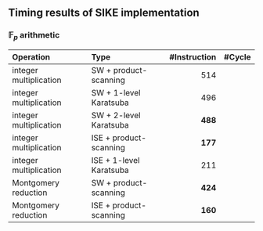 ## Timing results of SIKE implementation 

### $\mathbb{F}_p$ arithmetic


| Operation               | Type                    | #Instruction | #Cycle |
| :---------------------- | :---------------------- | ------------:| ------:|
| integer multiplication  | SW  + product-scanning  |        514   |        |
| integer multiplication  | SW  + 1-level Karatsuba |        496   |        |
| integer multiplication  | SW  + 2-level Karatsuba |      **488** |        |
| integer multiplication  | ISE + product-scanning  |      **177** |        |
| integer multiplication  | ISE + 1-level Karatsuba |        211   |        |
| Montgomery reduction    | SW  + product-scanning  |      **424** |        |
| Montgomery reduction    | ISE + product-scanning  |      **160** |        |
